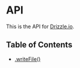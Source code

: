 # API
This is the API for [Drizzle.io](https://www.github.com/ZippyMagic/Drizzle.io/).

## Table of Contents

- [.writeFile()](https://github.com/ZippyMagic/Drizzle.io/tree/master/docs/API/writeFile().md)
